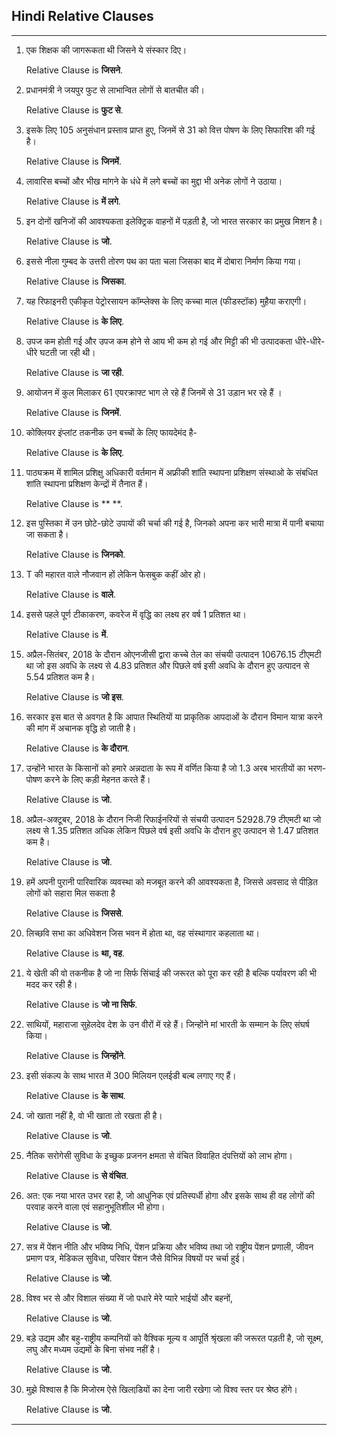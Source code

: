 ## Hindi Relative Clauses

---
1. एक शिक्षक की जागरूकता थी जिसने ये संस्कार दिए।

	Relative Clause is **जिसने**.
2. प्रधानमंत्री ने जयपुर फुट से लाभान्वित लोगों से बातचीत की।

	Relative Clause is **फुट से**.
3. इसके लिए 105 अनुसंधान प्रस्ताव प्राप्त हुए, जिनमें से 31 को वित्त पोषण के लिए सिफारिश की गई है।

	Relative Clause is **जिनमें**.
4. लावारिस बच्चों और भीख मांगने के धंधे में लगे बच्चों का मुद्दा भी अनेक लोगों ने उठाया।

	Relative Clause is **में लगे**.
5. इन दोनों खनिजों की आवश्यकता इलेक्ट्रिक वाहनों में पड़ती है, जो भारत सरकार का प्रमुख मिशन है।

	Relative Clause is **जो**.
6. इससे नीला गुम्बद के उत्तरी तोरण पथ का पता चला  जिसका बाद में दोबारा निर्माण किया गया।

	Relative Clause is **जिसका**.
7. यह रिफाइनरी एकीकृत पेट्रोरसायन कॉम्प्लेक्स के लिए कच्चा माल (फीडस्टॉक) मुहैया कराएगी।

	Relative Clause is **के लिए**.
8. उपज कम होती गई और उपज कम होने से आय भी कम हो गई और मिट्टी की भी उत्पादकता धीरे-धीरे-धीरे घटती जा रही थी।

	Relative Clause is **जा रही**.
9. आयोजन में कुल मिलाकर 61 एयरक्राफ्ट भाग ले रहे हैं जिनमें से 31 उड़ान भर रहे हैं ।

	Relative Clause is **जिनमें**.
10. कोक्लियर इंप्लांट तकनीक उन बच्चों के लिए फायदेमंद है-

	Relative Clause is **के लिए**.
11. पाठ्यक्रम में शामिल प्रशिक्षु अधिकारी वर्तमान में अफ्रीकी शांति स्थापना प्रशिक्षण संस्थाओ के संबधित शांति स्थापना प्रशिक्षण केन्द्रों में तैनात हैं।

	Relative Clause is ** **.
12. इस पुस्तिका में उन छोटे-छोटे उपायों की चर्चा की गई है, जिनको अपना कर भारी मात्रा में पानी बचाया जा सकता है।

	Relative Clause is **जिनको**.
13. T की महारत वाले नौजवान हों लेकिन फेसबुक कहीं ओर हो।

	Relative Clause is **वाले**.
14. इससे पहले पूर्ण टीकाकरण, कवरेज में वृद्धि का लक्ष्य हर वर्ष 1 प्रतिशत था।

	Relative Clause is **में**.
15. अप्रैल-सितंबर, 2018 के दौरान ओएनजीसी द्वारा कच्चे तेल का संचयी उत्पादन 10676.15 टीएमटी था जो इस अवधि के लक्ष्य से 4.83 प्रतिशत और पिछले वर्ष इसी अवधि के दौरान हुए उत्पादन से 5.54 प्रतिशत कम है।

	Relative Clause is **जो इस**.
16. सरकार इस बात से अवगत है कि आपात स्थितियों या प्राकृतिक आपदाओं के दौरान विमान यात्रा करने की मांग में अचानक वृद्धि हो जाती है।

	Relative Clause is **के दौरान**.
17. उन्होंने भारत के किसानों को हमारे अन्नदाता के रूप में वर्णित किया है जो 1.3 अरब भारतीयों का भरण-पोषण करने के लिए कड़ी मेहनत करते हैं।

	Relative Clause is **जो**.
18. अप्रैल-अक्टूबर, 2018 के दौरान निजी रिफाईनरियों से संचयी उत्पादन 52928.79 टीएमटी था जो लक्ष्य से 1.35 प्रतिशत अधिक लेकिन पिछले वर्ष इसी अवधि के दौरान हुए उत्पादन से 1.47 प्रतिशत कम है।

	Relative Clause is **जो**.
19. हमें अपनी पुरानी पारिवारिक व्यवस्था को मजबूत करने की आवश्यकता है, जिससे अवसाद से पीड़ित लोगों को सहारा मिल सकता है

	Relative Clause is **जिससे**.
20. लिच्छवि सभा का अधिवेशन जिस भवन में होता था, वह संस्थागार कहलाता था।

	Relative Clause is **था, वह**.
21. ये खेती की वो तकनीक है जो ना सिर्फ सिंचाई की जरूरत को पूरा कर रही है बल्कि पर्यावरण की भी मदद कर रही है।

	Relative Clause is **जो ना सिर्फ**.
22. साथियों, महाराजा सुहेलदेव देश के उन वीरों में रहे हैं। जिन्होंने मां भारती के सम्मान के लिए संघर्ष किया।

	Relative Clause is **जिन्होंने**.
23. इसी संकल्प के साथ भारत में 300 मिलियन एलईडी बल्ब लगाए गए हैं।

	Relative Clause is **के साथ**.
24. जो खाता नहीं है, वो भी खाता तो रखता ही है।

	Relative Clause is **जो**.
25. नैतिक सरोगेसी सुविधा के इच्छुक प्रजनन क्षमता से वंचित विवाहित दंपत्तियों को लाभ होगा।

	Relative Clause is **से वंचित**.
26. अत: एक नया भारत उभर रहा है, जो आधुनिक एवं प्रतिस्पर्धी होगा और इसके साथ ही वह लोगों की परवाह करने वाला एवं सहानुभूतिशील भी होगा।

	Relative Clause is **जो**.
27. सत्र में पेंशन नीति और भविष्य निधि, पेंशन प्रक्रिया और भविष्य तथा जो राष्ट्रीय पेंशन प्रणाली, जीवन प्रमाण पत्र, मेडिकल सुविधा, परिवार पेंशन जैसे विभिन्न विषयों पर चर्चा हुई।

	Relative Clause is **जो**.
28. विश्व भर से और विशाल संख्या में जो पधारे मेरे प्यारे भाईयों और बहनों,

	Relative Clause is **जो**.
29. बड़े उद्यम और बहु-राष्ट्रीय कम्पनियों को वैश्विक मूल्य व आपूर्ति श्रृंखला की जरूरत पड़ती है, जो सूक्ष्म, लघु और मध्यम उद्यमों के बिना संभव नहीं है।

	Relative Clause is **जो**.
30. मुझे विश्वास है कि मिजोरम ऐसे खिलाडि़यों का देना जारी रखेगा जो विश्व स्तर पर श्रेष्ठ होंगे।

	Relative Clause is **जो**.
---